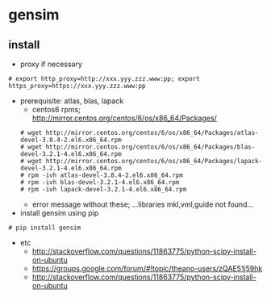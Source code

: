 # gensim

## install
* proxy if necessary
```
# export http_proxy=http://xxx.yyy.zzz.www:pp; export https_proxy=https://xxx.yyy.zzz.www:pp
```
* prerequisite: atlas, blas, lapack
  * centos6 rpms; http://mirror.centos.org/centos/6/os/x86_64/Packages/
  ```
  # wget http://mirror.centos.org/centos/6/os/x86_64/Packages/atlas-devel-3.8.4-2.el6.x86_64.rpm
  # wget http://mirror.centos.org/centos/6/os/x86_64/Packages/blas-devel-3.2.1-4.el6.x86_64.rpm
  # wget http://mirror.centos.org/centos/6/os/x86_64/Packages/lapack-devel-3.2.1-4.el6.x86_64.rpm
  # rpm -ivh atlas-devel-3.8.4-2.el6.x86_64.rpm
  # rpm -ivh blas-devel-3.2.1-4.el6.x86_64.rpm
  # rpm -ivh lapack-devel-3.2.1-4.el6.x86_64.rpm
  ```
  * error message without these; ...libraries mkl,vml,guide not found...
* install gensim using pip
```
# pip install gensim
```
* etc
  * http://stackoverflow.com/questions/11863775/python-scipy-install-on-ubuntu
  * https://groups.google.com/forum/#!topic/theano-users/zQAE51j59hk
  * http://stackoverflow.com/questions/11863775/python-scipy-install-on-ubuntu
